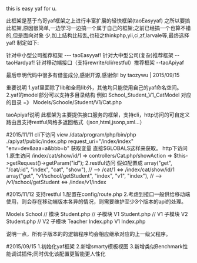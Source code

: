 this is easy yaf for u.

此框架是基于鸟哥yaf框架之上进行丰富扩展的轻快框架(taoEasyyaf)
之所以要搞此框架,原因很简单,一边学习一边搞一个属于自己的框架;之前已经搞一个也算不错的,但是面向对象
少,加上结构比较乱,也较之thinkphp,yii,ci,zf,larvale等,最终选择yaf!
制定如下:

针对中小型公司推荐框架 --- taoEasyyaf!
针对大中型公司(复杂)推荐框架 -- taoHardyaf!
针对移动端接口（支持rewrite/cli/restful）推荐框架 --taoApiyaf

最后申明代码中很多有借鉴成分,感谢开源,感谢你!
by taozywu | 2015/09/15

重要说明
1.yaf里面除了lib和全局lib外，其他均只能使用自己的yaf命名空间。
2.yaf的model部分可以支持多目录结构 例如 School_Student_V1_CatModel 对应的目录 =》 Models/Schoole/Student/V1/Cat.php


taoApiyaf说明
此框架为主要提供接口服务的框架，支持cli，http访问的可自定义路由且支持restful风格多返回格式（json,html,jsonp,xml...）

#2015/11/11
cli下访问
view /data/program/php/bin/php ./apiyaf/public/index.php request_uri="/index/index" "env=dev&aaa=a&bbb=b"
获取变量 直接$GLOBALS这样来获取。
http下访问
1.原生访问 /index/cat/show/id/1  => controllers/Cat.php/showAction => $this->getRequest()->getParam("id");
2.restful访问
假如配置成 
array("get", "/cat/:id", "index", "cat", "show"), // --> /cat/1   <=> /index/cat/show/id/1
array("get", "v1/school/getStudent", "index", "v1", "index"), // --> /v1/school/getStudent <=> /index/v1/index 


#2015/11/12
支持restful
1.配置在config/route.php
2.考虑到接口一般供给移动端使用，则会存在移动端版本各异的情况，则需要维护至少3个版本的api的处理。

Models
    School                      // 模块
        Student.php             // 子模块
        V1
            Student.php         // V1 子模块
        V2
            Student.php         // V2 子模块
        Teacher
            Index.php
            V1
                Index.php

说明一点，所有子版本的的逻辑程序均会相应继承对应的上一级父程序。


#2015/09/15
1.初始化yaf框架
2.新增smarty模板视图
3.新增类似Benchmark性能调试插件;同时优化该配置更智能更人性化
